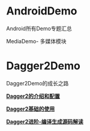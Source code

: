 # AndroidDemo
Android所有Demo专题汇总

MediaDemo- 多媒体模块


# Dagger2Demo
Dagger2Demo的成长之路



[**Dagger2的介绍和配置**](https://blog.csdn.net/u010782846/article/details/79825078)

[**Dagger2基础的使用**](https://blog.csdn.net/u010782846/article/details/79826483)

[**Dagger2进阶-编译生成源码解读**](https://blog.csdn.net/u010782846/article/details/79832717)


